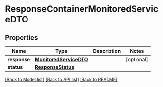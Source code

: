 # ResponseContainerMonitoredServiceDTO

## Properties
Name | Type | Description | Notes
------------ | ------------- | ------------- | -------------
**response** | [**MonitoredServiceDTO**](MonitoredServiceDTO.md) |  | [optional] 
**status** | [**ResponseStatus**](ResponseStatus.md) |  | 

[[Back to Model list]](../README.md#documentation-for-models) [[Back to API list]](../README.md#documentation-for-api-endpoints) [[Back to README]](../README.md)


